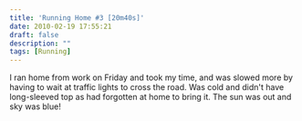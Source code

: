 ```yaml
---
title: 'Running Home #3 [20m40s]'
date: 2010-02-19 17:55:21
draft: false
description: ""
tags: [Running]
---
```


I ran home from work on Friday and took my time, and was slowed more by having to wait at traffic lights to cross the road. Was cold and didn't have long-sleeved top as had forgotten at home to bring it. The sun was out and sky was blue!